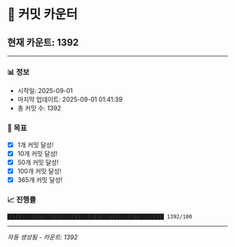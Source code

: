 # 🔢 커밋 카운터

## 현재 카운트: 1392

---

### 📊 정보
- 시작일: 2025-09-01
- 마지막 업데이트: 2025-09-01 01:41:39
- 총 커밋 수: 1392

### 🎯 목표
- [x] 1개 커밋 달성!
- [x] 10개 커밋 달성!
- [x] 50개 커밋 달성!
- [x] 100개 커밋 달성!
- [x] 365개 커밋 달성!

### 📈 진행률
```
██████████████████████████████████████████████████ 1392/100
```

---
*자동 생성됨 - 카운트: 1392*
